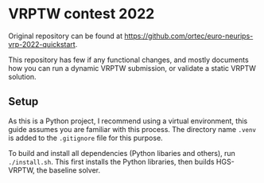 # VRPTW contest 2022

Original repository can be found at https://github.com/ortec/euro-neurips-vrp-2022-quickstart.

This repository has few if any functional changes, and mostly documents how you can run a dynamic VRPTW submission, or validate a static VRPTW solution.

## Setup
As this is a Python project, I recommend using a virtual environment, this guide assumes you are familiar with this process. The directory name `.venv` is added to the `.gitignore` file for this purpose.

To build and install all dependencies (Python libaries and others), run `./install.sh`. This first installs the Python libraries, then builds HGS-VRPTW, the baseline solver.

